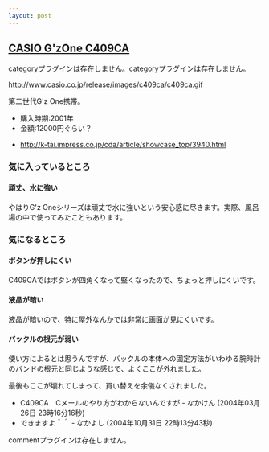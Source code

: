 ```yaml
---
layout: post
---
```

<h2><a href="http://www.casio.co.jp/release/c409ca.html">CASIO G'zOne C409CA</a></h2>
<p><span class="error">categoryプラグインは存在しません。</span><span class="error">categoryプラグインは存在しません。</span></p>
<p><a href="http://www.casio.co.jp/release/images/c409ca/c409ca.gif">http://www.casio.co.jp/release/images/c409ca/c409ca.gif</a></p>
<p>第二世代G'z One携帯。</p>
<ul>
<li>購入時期:2001年</li>
<li>金額:12000円ぐらい？</li>
</ul>
<ul>
<li><a href="http://k-tai.impress.co.jp/cda/article/showcase_top/3940.html">http://k-tai.impress.co.jp/cda/article/showcase_top/3940.html</a></li>
</ul>
<h3>気に入っているところ</h3>
<h4>頑丈、水に強い</h4>
<p>やはりG'z Oneシリーズは頑丈で水に強いという安心感に尽きます。実際、風呂場の中で使ってみたこともあります。</p>
<h3>気になるところ</h3>
<h4>ボタンが押しにくい</h4>
<p>C409CAではボタンが四角くなって堅くなったので、ちょっと押しにくいです。</p>
<h4>液晶が暗い</h4>
<p>液晶が暗いので、特に屋外なんかでは非常に画面が見にくいです。</p>
<h4>バックルの根元が弱い</h4>
<p>使い方によるとは思うんですが、バックルの本体への固定方法がいわゆる腕時計のバンドの根元と同じような感じで、よくここが外れました。</p>
<p>最後もここが壊れてしまって、買い替えを余儀なくされました。</p>
<ul>
<li>C409CA　Cメールのやり方がわからないんですが - なかけん (2004年03月26日 23時16分16秒)</li>
<li>できますよ＾＾ - なかよし (2004年10月31日 22時13分43秒)</li>
</ul>
<p><span class="error">commentプラグインは存在しません。</span> </p>
